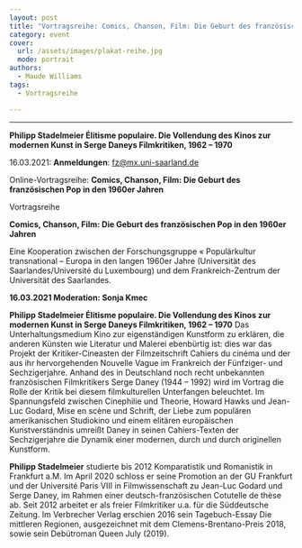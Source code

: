 ```yaml
---
layout: post
title: "Vortragsreihe: Comics, Chanson, Film: Die Geburt des französischen Pop in den 1960er Jahren"
category: event
cover:
  url: /assets/images/plakat-reihe.jpg
  mode: portrait
authors:
  - Maude Williams
tags:
  - Vortragsreihe

---
```

****

**Philipp Stadelmeier Élitisme populaire. Die Vollendung des Kinos zur modernen Kunst in Serge Daneys Filmkritiken, 1962 – 1970**

16.03.2021: **Anmeldungen**: fz@mx.uni-saarland.de

Online-Vortragsreihe: **Comics, Chanson, Film: Die Geburt des französischen Pop in den 1960er Jahren**

<!-- more -->

Vortragsreihe

**Comics, Chanson, Film: Die Geburt des französischen Pop in den 1960er Jahren**

Eine Kooperation zwischen der Forschungsgruppe « Populärkultur transnational – Europa in den langen 1960er Jahre (Universität des Saarlandes/Université du Luxembourg) und dem Frankreich-Zentrum der Universität des Saarlandes.

**16.03.2021 Moderation: Sonja Kmec**

**Philipp Stadelmeier Élitisme populaire. Die Vollendung des Kinos zur modernen Kunst in Serge Daneys Filmkritiken, 1962 – 1970**
Das Unterhaltungsmedium Kino zur eigenständigen Kunstform zu erklären, die anderen Künsten wie Literatur und Malerei ebenbürtig ist: dies war das Projekt der Kritiker-Cineasten der Filmzeitschrift Cahiers du cinéma und der aus ihr hervorgehenden Nouvelle Vague im Frankreich der Fünfziger- und Sechzigerjahre. Anhand des in Deutschland noch recht unbekannten französischen Filmkritikers Serge Daney (1944 – 1992) wird im Vortrag die Rolle der Kritik bei diesem filmkulturellen Unterfangen beleuchtet. Im Spannungsfeld zwischen Cinephilie und Theorie, Howard Hawks und Jean-Luc Godard, Mise en scène und Schrift, der Liebe zum populären amerikanischen Studiokino und einem elitären europäischen Kunstverständnis umreißt Daney in seinen Cahiers-Texten der Sechzigerjahre die Dynamik einer modernen, durch und durch originellen Kunstform.

**Philipp Stadelmeier** studierte bis 2012 Komparatistik und Romanistik in Frankfurt a.M. Im April 2020 schloss er seine Promotion an der GU Frankfurt und der Université Paris VIII in Filmwissenschaft zu Jean-Luc Godard und Serge Daney, im Rahmen einer deutsch-französischen Cotutelle de thèse ab. Seit 2012 arbeitet er als freier Filmkritiker u.a. für die Süddeutsche Zeitung. Im Verbrecher Verlag erschien 2016 sein Tagebuch-Essay Die mittleren Regionen, ausgezeichnet mit dem Clemens-Brentano-Preis 2018, sowie sein Debütroman Queen July (2019).
